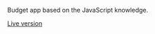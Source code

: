 Budget app based on the JavaScript knowledge.

<html>
<a href="http://www.patrykhuzarski.com/budget">Live version</a>
</html>